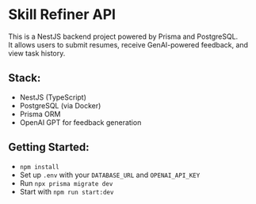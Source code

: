 # Skill Refiner API

This is a NestJS backend project powered by Prisma and PostgreSQL.  
It allows users to submit resumes, receive GenAI-powered feedback, and view task history.

## Stack:
- NestJS (TypeScript)
- PostgreSQL (via Docker)
- Prisma ORM
- OpenAI GPT for feedback generation

## Getting Started:
- `npm install`
- Set up `.env` with your `DATABASE_URL` and `OPENAI_API_KEY`
- Run `npx prisma migrate dev`
- Start with `npm run start:dev`

